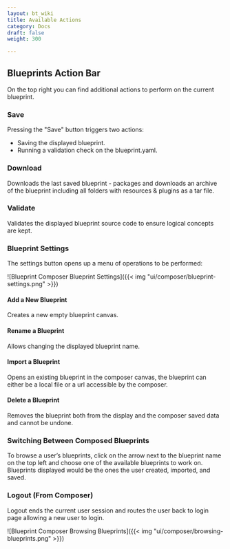 ```yaml
---
layout: bt_wiki
title: Available Actions
category: Docs
draft: false
weight: 300

---
```

## Blueprints Action Bar
On the top right you can find additional actions to perform on the current blueprint.

### Save 
Pressing the "Save" button triggers two actions:

-  Saving the displayed blueprint.
-  Running a validation check on the blueprint.yaml.

### Download  
Downloads the last saved blueprint - packages and downloads an archive of the blueprint including all folders with resources & plugins as a tar file.

### Validate 
Validates the displayed blueprint source code to ensure logical concepts are kept.

### Blueprint Settings
The settings button opens up a menu of operations to be performed:

![Blueprint Composer Blueprint Settings]({{< img "ui/composer/blueprint-settings.png" >}})

#### Add a New Blueprint 
Creates a new empty blueprint canvas.

#### Rename a Blueprint
Allows changing the displayed blueprint name.

#### Import a Blueprint 
Opens an existing blueprint in the composer canvas, the blueprint can either be a local file or a url accessible by the composer.

#### Delete a Blueprint 
Removes the blueprint both from the display and the composer saved data and cannot be undone.

### Switching Between Composed Blueprints
To browse a user’s blueprints, click on the arrow next to the blueprint name on the top left and choose one of the available blueprints to work on. Blueprints displayed would be the ones the user created, imported, and saved.

### Logout (From Composer) 
Logout ends the current user session and routes the user back to login page allowing a new user to login.

![Blueprint Composer Browsing Blueprints]({{< img "ui/composer/browsing-blueprints.png" >}})
